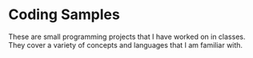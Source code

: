 Coding Samples
==============
These are small programming projects that I have worked on in classes. 
They cover a variety of concepts and languages that I am familiar with.    

